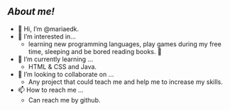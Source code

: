 ## *About me!*

- 👋 Hi, I’m @mariaedk.
- 👀 I’m interested in... 
  - learning new programming languages, play games during my free time, sleeping and be bored reading books. :yawning_face:	
- 🌱 I’m currently learning ...
  - HTML & CSS and Java. 
- 💞️ I’m looking to collaborate on ...
  - Any project that could teach me and help me to increase my skills.
- 📫 How to reach me ...
  - Can reach me by github.

<!---
mariaedk/mariaedk is a ✨ special ✨ repository because its `README.md` (this file) appears on your GitHub profile.
You can click the Preview link to take a look at your changes.
--->
